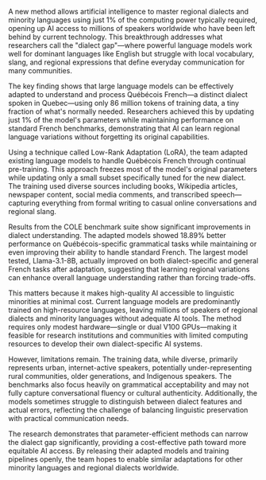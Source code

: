 A new method allows artificial intelligence to master regional dialects and minority languages using just 1% of the computing power typically required, opening up AI access to millions of speakers worldwide who have been left behind by current technology. This breakthrough addresses what researchers call the "dialect gap"—where powerful language models work well for dominant languages like English but struggle with local vocabulary, slang, and regional expressions that define everyday communication for many communities.

The key finding shows that large language models can be effectively adapted to understand and process Québécois French—a distinct dialect spoken in Quebec—using only 86 million tokens of training data, a tiny fraction of what's normally needed. Researchers achieved this by updating just 1% of the model's parameters while maintaining performance on standard French benchmarks, demonstrating that AI can learn regional language variations without forgetting its original capabilities.

Using a technique called Low-Rank Adaptation (LoRA), the team adapted existing language models to handle Québécois French through continual pre-training. This approach freezes most of the model's original parameters while updating only a small subset specifically tuned for the new dialect. The training used diverse sources including books, Wikipedia articles, newspaper content, social media comments, and transcribed speech—capturing everything from formal writing to casual online conversations and regional slang.

Results from the COLE benchmark suite show significant improvements in dialect understanding. The adapted models showed 18.89% better performance on Québécois-specific grammatical tasks while maintaining or even improving their ability to handle standard French. The largest model tested, Llama-3.1-8B, actually improved on both dialect-specific and general French tasks after adaptation, suggesting that learning regional variations can enhance overall language understanding rather than forcing trade-offs.

This matters because it makes high-quality AI accessible to linguistic minorities at minimal cost. Current language models are predominantly trained on high-resource languages, leaving millions of speakers of regional dialects and minority languages without adequate AI tools. The method requires only modest hardware—single or dual V100 GPUs—making it feasible for research institutions and communities with limited computing resources to develop their own dialect-specific AI systems.

However, limitations remain. The training data, while diverse, primarily represents urban, internet-active speakers, potentially under-representing rural communities, older generations, and Indigenous speakers. The benchmarks also focus heavily on grammatical acceptability and may not fully capture conversational fluency or cultural authenticity. Additionally, the models sometimes struggle to distinguish between dialect features and actual errors, reflecting the challenge of balancing linguistic preservation with practical communication needs.

The research demonstrates that parameter-efficient methods can narrow the dialect gap significantly, providing a cost-effective path toward more equitable AI access. By releasing their adapted models and training pipelines openly, the team hopes to enable similar adaptations for other minority languages and regional dialects worldwide.